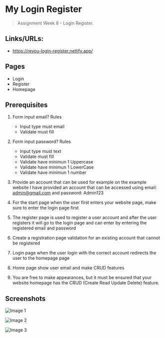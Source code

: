 # My Login Register

> Assignment Week 8 - Login Register.

## Links/URLs:

- <https://revou-login-register.netlify.app/>

## Pages

- Login
- Register
- Homepage

## Prerequisites

1. Form input email?
   Rules

   - Input type must email
   - Validate must fill

2. Form input password?
   Rules

   - Input type must text
   - Validate must fill
   - Validate have minimun 1 Uppercase
   - Validate have minimun 1 LowerCase
   - Validate have minimun 1 number

3. Provide an account that can be used for example on the example website I have provided an account that can be accessed using email: admin@gmail.com and password: Admin123

4. For the start page when the user first enters your website page, make sure to enter the login page first

5. The register page is used to register a user account and after the user registers it will go to the login page and can enter by entering the registered email and password

6. Create a registration page validation for an existing account that cannot be registered

7. Login page when the user login with the correct account redirects the user to the homepage page

8. Home page show user email and make CRUD features

9. You are free to make appearances, but it must be ensured that your website homepage has the CRUD (Create Read Update Delete) feature.

## Screenshots

![Image 1](https://user-images.githubusercontent.com/67870639/219513809-895243b4-e150-4a2f-8afa-dac3184151a1.png)

![Image 2](https://user-images.githubusercontent.com/67870639/219513945-58ad802a-8fca-4d4e-b5e4-d3229208aa4c.png)

![Image 3](https://user-images.githubusercontent.com/67870639/222611643-1fc92e1c-42cb-4641-a762-835228a90399.png)
